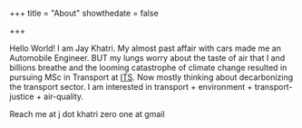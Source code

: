+++
title = "About"
showthedate = false

+++

Hello World! I am Jay Khatri. My almost past affair with cars made me an Automobile Engineer. BUT my lungs worry about the taste of air that I and billions breathe and the looming catastrophe of climate change resulted in pursuing MSc in Transport at [ITS](https://environment.leeds.ac.uk/transport). Now mostly thinking about decarbonizing the transport sector. I am interested in transport + environment + transport-justice + air-quality.

Reach me at j dot khatri zero one at gmail
